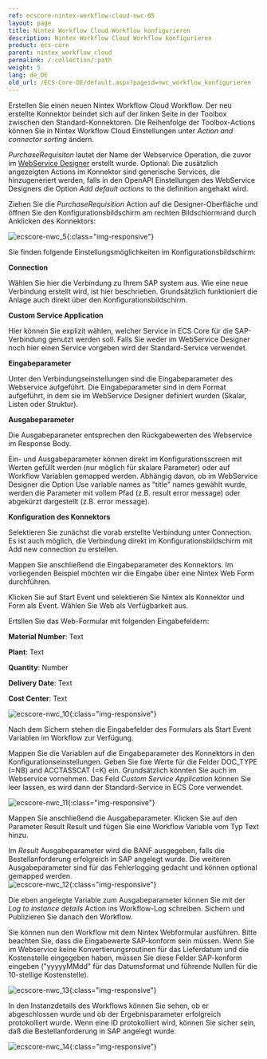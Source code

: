 ```yaml
---
ref: ecscore-nintex-workflow-cloud-nwc-05
layout: page
title: Nintex Workflow Cloud Workflow konfigurieren
description: Nintex Workflow Cloud Workflow konfigurieren
product: ecs-core
parent: nintex_workflow_cloud
permalink: /:collection/:path
weight: 5
lang: de_DE
old_url: /ECS-Core-DE/default.aspx?pageid=nwc_workflow_konfigurieren
---
```


Erstellen Sie einen neuen Nintex Workflow Cloud Workflow. Der neu erstellte Konnektor beindet sich auf der linken Seite in der Toolbox zwischen den Standard-Konnektoren. Die Reihenfolge der Toolbox-Actions können Sie in Nintex Workflow Cloud Einstellungen unter *Action and connector sorting* ändern.

*PurchaseRequisiton* lautet der Name der Webservice Operation, die zuvor im [WebService Designer](../../webservices) erstellt wurde. Optional: Die zusätzlich angezeigten Actions im Konnektor sind generische Services, die hinzugeneriert werden, falls in den OpenAPI Einstellungen des WebService Designers die Option *Add default actions* to the definition angehakt wird.  

Ziehen Sie die *PurchaseRequisition* Action auf die Designer-Oberfläche und öffnen Sie den Konfigurationsbildschirm am rechten Bildschiormrand durch Anklicken des Konnektors: 

![ecscore-nwc_5](/img/content/ecscore-nwc_5.png){:class="img-responsive"}

Sie finden folgende Einstellungsmöglichkeiten im Konfigurationsbildschirm:

**Connection**

Wählen Sie hier die Verbindung zu Ihrem SAP system aus. Wie eine neue Verbindung erstellt wird, ist hier beschrieben. Grundsätzlich funktioniert die Anlage auch direkt über den Konfigurationsbildschirm.  

**Custom Service Application**

Hier können Sie explizit wählen, welcher Service in ECS Core für die SAP-Verbindung genutzt werden soll. Falls Sie weder im WebService Designer noch hier einen Service vorgeben wird der Standard-Service verwendet. 

**Eingabeparameter**

Unter den Verbindungseinstellungen sind die Eingabeparameter des Webservice aufgeführt. Die Eingabeparameter sind in dem Format aufgeführt, in dem sie im WebService Designer definiert wurden (Skalar, Listen oder Struktur).

**Ausgabeparameter**

Die Ausgabeparaneter entsprechen den Rückgabewerten des Webservice im Response Body. 

Ein- und Ausgabeparameter können direkt im Konfigurationsscreen mit Werten gefüllt werden (nur möglich für skalare Parameter) oder auf Workflow Variablen gemapped werden.
Abhängig davon, ob im WebService Designer die Option Use variable names as "title" names gewählt wurde, werden die Parameter mit vollem Pfad (z.B. result error message) oder abgekürzt dargestellt (z.B. error message).  


**Konfiguration des Konnektors**

Selektieren Sie zunächst die vorab erstellte Verbindung unter Connection. Es ist auch möglich, die Verbindung direkt im Konfigurationsbildschirm mit Add new connection zu erstellen. 

Mappen Sie anschließend die Eingabeparameter des Konnektors. Im vorliegenden Beispiel möchten wir die Eingabe über eine Nintex Web Form durchführen. 

Klicken Sie auf Start Event und selektieren Sie Nintex als Konnektor und Form als Event. Wählen Sie Web als Verfügbarkeit aus. 

Ertsllen Sie das Web-Formular mit folgenden Eingabefeldern:


**Material Number**: Text 

**Plant**: Text

**Quantity**: Number 

**Delivery Date**: Text

**Cost Center**: Text 

![ecscore-nwc_10](/img/content/ecscore-nwc_10.png){:class="img-responsive"}

Nach dem Sichern stehen die Eingabefelder des Formulars als Start Event Variablen im Workflow zur Verfügung. 

Mappen Sie die Variablen auf die Eingabeparameter des Konnektors in den Konfigurationseinstellungen. Geben Sie fixe Werte für die Felder DOC_TYPE (=NB) and ACCTASSCAT (=K) ein. Grundsätzlich könnten Sie auch im Webservice vornehmen. Das Feld *Custom Service Application* können Sie leer lassen, es wird dann der Standard-Service in ECS Core verwendet. 

![ecscore-nwc_11](/img/content/ecscore-nwc_11.png){:class="img-responsive"}

Mappen Sie anschließend die Ausgabeparameter. Klicken Sie auf den Parameter Result Result und fügen Sie eine Workflow Variable vom Typ Text hinzu. 

Im *Result* Ausgabeparameter wird die BANF ausgegeben, falls die Bestellanforderung erfolgreich in SAP angelegt wurde. Die weiteren Ausgabeparameter sind für das Fehlerlogging gedacht und können optional gemapped werden.  
![ecscore-nwc_12](/img/content/ecscore-nwc_12.png){:class="img-responsive"}

Die eben angelegte Variable zum Ausgabeparameter können Sie mit der *Log to instance details* Action ins Workflow-Log schreiben. 
Sichern und Publizieren Sie danach den Workflow.


Sie können nun den Workflow mit dem Nintex Webformular ausführen. Bitte beachten Sie, dass die Eingabewerte SAP-konform sein müssen. Wenn Sie im Webservice keine Konvertierungsroutinen für das Lieferdatum und die Kostenstelle eingegeben haben, müssen Sie diese Felder SAP-konform eingeben ("yyyyyMMdd" für das Datumsformat und führende Nullen für die 10-stellige Kostenstelle).

![ecscore-nwc_13](/img/content/ecscore-nwc_13.png){:class="img-responsive"}

In den Instanzdetails des Workflows können Sie sehen, ob er abgeschlossen wurde und ob der Ergebnisparameter erfolgreich protokolliert wurde. Wenn eine ID protokolliert wird, können Sie sicher sein, daß die Bestellanforderung in SAP angelegt wurde. 

![ecscore-nwc_14](/img/content/ecscore-nwc_14.png){:class="img-responsive"}

